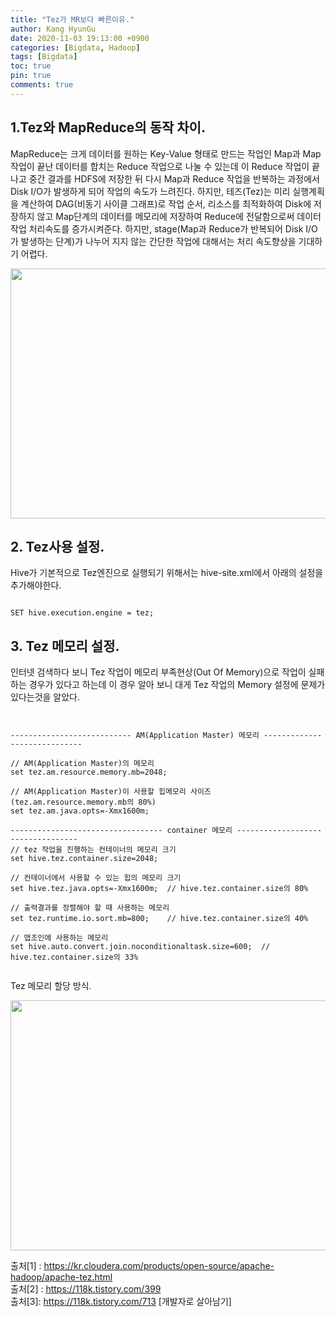 ```yaml
---
title: "Tez가 MR보다 빠른이유."
author: Kang HyunGu
date: 2020-11-03 19:13:00 +0900
categories: [Bigdata, Hadoop]
tags: [Bigdata]
toc: true
pin: true
comments: true
---
```


## 1.Tez와 MapReduce의 동작 차이.

MapReduce는 크게 데이터를 원하는 Key-Value 형태로 만드는 작업인 Map과 Map 작업이 끝난 데이터를 합치는 Reduce 작업으로 나눌 수 있는데 이 Reduce 작업이 끝나고 중간 결과를 HDFS에 저장한 뒤 다시 Map과 Reduce 작업을 반복하는 과정에서 Disk I/O가 발생하게 되어 작업의 속도가 느려진다.
하지만, 테즈(Tez)는 미리 실행계획을 계산하여 DAG(비동기 사이클 그래프)로 작업 순서, 리소스를 최적화하여 Disk에 저장하지 않고 Map단계의 데이터를 메모리에 저장하여 Reduce에 전달함으로써 데이터 작업 처리속도를 증가시켜준다.
하지만, stage(Map과 Reduce가 반복되어 Disk I/O가 발생하는 단계)가 나누어 지지 않는 간단한 작업에 대해서는 처리 속도향상을 기대하기 어렵다.

<p align="left"> <img src="{{site.url}}/img/posts/2020-11-03-Tez가 MR보다 빠른이유/Tez_VS_MR.png" width="600" height="400"></p>


## 2. Tez사용 설정.
Hive가 기본적으로 Tez엔진으로 실행되기 위해서는 hive-site.xml에서 아래의 설정을 추가해야한다.

<pre><code>
SET hive.execution.engine = tez;
</code></pre>


## 3. Tez 메모리 설정.
인터넷 검색하다 보니 Tez 작업이 메모리 부족현상(Out Of Memory)으로 작업이 실패하는 경우가 있다고 하는데 이 경우 알아 보니 대게 Tez 작업의 Memory 설정에 문제가 있다는것을 알았다.

<pre><code>

--------------------------- AM(Application Master) 메모리 -----------------------------

// AM(Application Master)의 메모리
set tez.am.resource.memory.mb=2048;

// AM(Application Master)이 사용할 힙메모리 사이즈(tez.am.resource.memory.mb의 80%)
set tez.am.java.opts=-Xmx1600m;

---------------------------------- container 메모리 ----------------------------------
// tez 작업을 진행하는 컨테이너의 메모리 크기
set hive.tez.container.size=2048;

// 컨테이너에서 사용할 수 있는 힙의 메모리 크기
set hive.tez.java.opts=-Xmx1600m;  // hive.tez.container.size의 80%

// 출력결과를 정렬해야 할 때 사용하는 메모리
set tez.runtime.io.sort.mb=800;    // hive.tez.container.size의 40%

// 맵조인에 사용하는 메모리
set hive.auto.convert.join.noconditionaltask.size=600;  // hive.tez.container.size의 33%

</code></pre>


Tez 메모리 할당 방식.


<p align="left"> <img src="{{site.url}}/img/posts/2020-11-03-Tez가 MR보다 빠른이유/TezMemory.PNG" width="600" height="400"></p>

출처[1] : https://kr.cloudera.com/products/open-source/apache-hadoop/apache-tez.html
<br/>
출처[2] : https://118k.tistory.com/399
<br/>
출처[3]: https://118k.tistory.com/713 [개발자로 살아남기]
